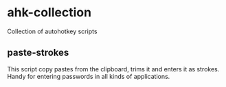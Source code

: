 # ahk-collection
Collection of autohotkey scripts

## paste-strokes
This script copy pastes from the clipboard, trims it and enters it as strokes. Handy for entering passwords in all kinds of applications.
